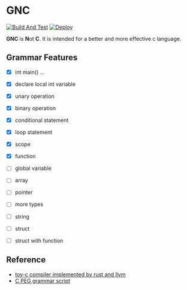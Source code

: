 # GNC

[![Build And Test](https://github.com/PAN-Ziyue/GNC/workflows/CI/badge.svg?event=push)](https://github.com/PAN-Ziyue/GNC/actions?workflow=CI)
[![Deploy](https://github.com/PAN-Ziyue/GNC/workflows/Deploy%20CD/badge.svg?event=push)](https://github.com/PAN-Ziyue/GNC/actions?workflow=Deploy%20CD)


**GNC** is **N**ot **C**. It is intended for a better and more effective c language.

## Grammar Features

- [x] int main() ...
- [x] declare local int variable
- [x] unary operation  
- [x] binary operation
- [x] conditional statement
- [x] loop statement
- [x] scope 
- [x] function
- [ ] global variable
- [ ] array
- [ ] pointer
- [ ] more types
- [ ] string
- [ ] struct
- [ ] struct with function



## Reference

- [toy-c compiler implemented by rust and llvm](https://github.com/maekawatoshiki/rucc)
- [C PEG grammar script](https://github.com/pointlander/peg/blob/master/grammars/c/c.peg)
